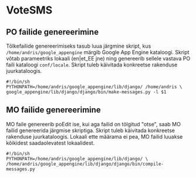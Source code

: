 VoteSMS
=======

PO failide genereerimine
------------------------

Tõlkefailide genereerimiseks tasub luua järgmine skript, kus `/home/andris/google_appengine` märgib Google App Engine kataloogi. Skript võtab parameetriks lokaali (en|et_EE jne) ning genereerib sellele vastava PO faili kataloogi `conf/locale`. Skript tuleb käivitada konkreetse rakenduse juurkataloogis.

    #!/bin/sh
    PYTHONPATH=/home/andris/google_appengine/lib/django/ /home/andris \
    google_appengine/lib/django/django/bin/make-messages.py -l $1

MO failide genereerimine
------------------------

MO faile genereerib poEdit ise, kui aga failid on tõlgitud "otse", saab MO failid genereerida järgmise skriptiga. Skript tuleb käivitada konkreetse rakenduse juurkataloogis. Lokaali ette määrama ei pea, MO failid luuakse kõikidest saadaolevatest lokaalidest.

    #!/bin/sh
    PYTHONPATH=/home/andris/google_appengine/lib/django/ \
    /home/andris/google_appengine/lib/django/django/bin/compile-messages.py
